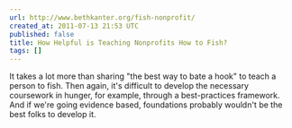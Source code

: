 ```yaml
---
url: http://www.bethkanter.org/fish-nonprofit/
created_at: 2011-07-13 21:53 UTC
published: false
title: How Helpful is Teaching Nonprofits How to Fish?
tags: []
---
```


It takes a lot more than sharing "the best way to bate a hook" to teach a person to fish. Then again, it's difficult to develop the necessary coursework in hunger, for example, through a best-practices framework. And if we're going evidence based, foundations probably wouldn't be the best folks to develop it.
